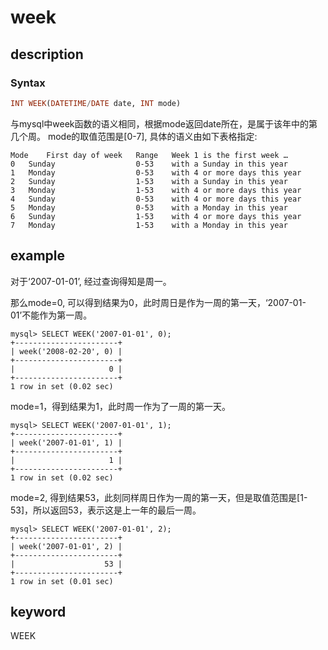 # week

## description

### Syntax

```Haskell
INT WEEK(DATETIME/DATE date, INT mode)
```

与mysql中week函数的语义相同，根据mode返回date所在，是属于该年中的第几个周。
mode的取值范围是[0-7], 具体的语义由如下表格指定:

```Plain Text
Mode	First day of week	Range	Week 1 is the first week …
0	Sunday	                0-53	with a Sunday in this year
1	Monday	                0-53	with 4 or more days this year
2	Sunday	                1-53	with a Sunday in this year
3	Monday	                1-53	with 4 or more days this year
4	Sunday	                0-53	with 4 or more days this year
5	Monday	                0-53	with a Monday in this year
6	Sunday	                1-53	with 4 or more days this year
7	Monday	                1-53	with a Monday in this year
```

## example

对于‘2007-01-01’, 经过查询得知是周一。

那么mode=0, 可以得到结果为0，此时周日是作为一周的第一天，‘2007-01-01’不能作为第一周。

```Plain Text
mysql> SELECT WEEK('2007-01-01', 0);
+-----------------------+
| week('2008-02-20', 0) |
+-----------------------+
|                     0 |
+-----------------------+
1 row in set (0.02 sec)
```

mode=1，得到结果为1，此时周一作为了一周的第一天。

```Plain Text
mysql> SELECT WEEK('2007-01-01', 1);
+-----------------------+
| week('2007-01-01', 1) |
+-----------------------+
|                     1 |
+-----------------------+
1 row in set (0.02 sec)
```

mode=2, 得到结果53，此刻同样周日作为一周的第一天，但是取值范围是[1-53]，所以返回53，表示这是上一年的最后一周。

```Plain Text
mysql> SELECT WEEK('2007-01-01', 2);
+-----------------------+
| week('2007-01-01', 2) |
+-----------------------+
|                    53 |
+-----------------------+
1 row in set (0.01 sec)
```

## keyword

WEEK
